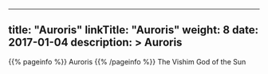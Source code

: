 
---
title: "Auroris"
linkTitle: "Auroris"
weight: 8
date: 2017-01-04
description: >
 Auroris
---

{{% pageinfo %}}
Auroris
{{% /pageinfo %}}
The Vishim God of the Sun
